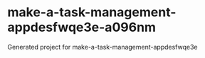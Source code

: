 # make-a-task-management-appdesfwqe3e-a096nm
Generated project for make-a-task-management-appdesfwqe3e
